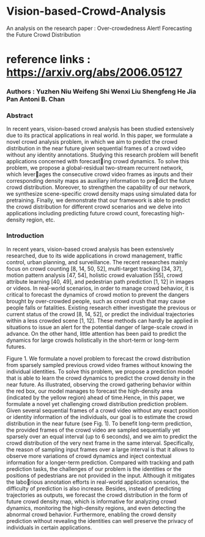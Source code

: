 # Vision-based-Crowd-Analysis
An analysis on the research paper : Over-crowdedness Alert! Forecasting the Future Crowd Distribution

# reference links : https://arxiv.org/abs/2006.05127

### Authors : Yuzhen Niu Weifeng Shi Wenxi Liu Shengfeng He Jia Pan Antoni B. Chan

### Abstract
In recent years, vision-based crowd analysis has been studied extensively due to its practical applications in real world. In this paper, we formulate a novel crowd analysis
problem, in which we aim to predict the crowd distribution in the near future given sequential frames of a crowd video without any identity annotations. Studying this research
problem will benefit applications concerned with forecasting crowd dynamics. To solve this problem, we propose a global-residual two-stream recurrent network, which leverages the consecutive crowd video frames as inputs and their corresponding density maps as auxiliary information to predict the future crowd distribution. Moreover, to strengthen
the capability of our network, we synthesize scene-specific crowd density maps using simulated data for pretraining. Finally, we demonstrate that our framework is able to predict the crowd distribution for different crowd scenarios and we delve into applications including predicting future crowd count, forecasting high-density region, etc.

### Introduction
In recent years, vision-based crowd analysis has been extensively researched, due to its wide applications in crowd management, traffic control, urban planning, and
surveillance. The recent researches mainly focus on crowd counting [8, 14, 50, 52], multi-target tracking [34, 37], motion pattern analysis [47, 54], holistic crowd evaluation [55], crowd attribute learning [40, 49], and pedestrian path prediction [1, 12] in images or videos.
In real-world scenarios, in order to manage crowd behavior, it is critical to forecast the dynamics of crowd motion to prevent the dangers brought by over-crowded people, such
as crowd crush that may cause people falls or fatalities. Existing research either investigate the previous or current status of the crowd [8, 14, 52], or predict the individual trajectories within a less crowded scene [1, 12]. These methods can hardly be applied in situations to issue an alert for the potential danger of large-scale crowd in advance. On
the other hand, little attention has been paid to predict the dynamics for large crowds holistically in the short-term or long-term futures.

Figure 1. We formulate a novel problem to forecast the crowd
distribution from sparsely sampled previous crowd video frames
without knowing the individual identities. To solve this problem, we propose a prediction model that is able to learn the crowd
dynamics to predict the crowd density in the near future. As illustrated, observing the crowd gathering behavior within the red box,
our model manages to forecast the high-density area (indicated by the yellow region) ahead of time.Hence, in this paper, we formulate a novel yet challenging crowd distribution prediction problem. Given several
sequential frames of a crowd video without any exact position or identity information of the individuals, our goal is to estimate the crowd distribution in the near future (see Fig. 1). To benefit long-term prediction, the provided frames of the crowd video are sampled sequentially yet sparsely over an equal interval (up to 6 seconds), and we aim to predict the crowd distribution of the very next frame in the same interval. Specifically, the reason of sampling input frames over a large interval is that it allows to observe more variations of crowd dynamics and inject contextual information for a longer-term prediction. Compared with tracking and path prediction tasks, the challenges of our problem is the identities or the positions of pedestrians are not provided in the input. Although it mitigates the laborious annotation efforts in real-world application scenarios, the difficulty of prediction is also increase. Besides, instead of predicting trajectories as outputs, we forecast the crowd distribution in the form of future crowd density map, which is informative for analyzing crowd dynamics, monitoring the high-density regions, and even detecting the abnormal crowd behavior. Furthermore, enabling the crowd density prediction without revealing the identities can well preserve the privacy of individuals in certain applications.

